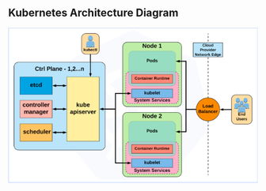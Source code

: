 ## Kubernetes Architecture Diagram

![alt text](https://github.com/Shwetanshu/Kubernetes-example/blob/master/Architecture/Architecture_Diagram.png)
